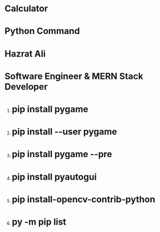 # Calculator  

# Python Command 

# Hazrat Ali  

# Software Engineer & MERN Stack Developer

1.  #  pip install pygame
2.  #  pip install --user pygame
3.  #  pip install pygame --pre
4.  #  pip install pyautogui
5.  #  pip install-opencv-contrib-python
6.  #  py -m pip list
